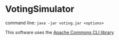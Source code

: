 # VotingSimulator

command line:
`java -jar voting.jar <options>`

This software uses the [Apache Commons CLI library](https://commons.apache.org/proper/commons-cli/index.html)
